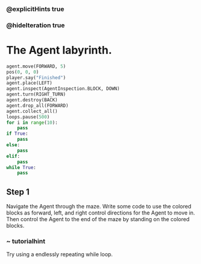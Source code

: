 ### @explicitHints true
### @hideIteration true 
# The Agent labyrinth.

```python
agent.move(FORWARD, 5)
pos(0, 0, 0)
player.say("Finished")
agent.place(LEFT)
agent.inspect(AgentInspection.BLOCK, DOWN) 
agent.turn(RIGHT_TURN)
agent.destroy(BACK)
agent.drop_all(FORWARD)
agent.collect_all()
loops.pause(500)
for i in range(10):
    pass
if True: 
    pass
else: 
    pass
elif:
    pass
while True:
    pass
```

## Step 1
Navigate the Agent through the maze. Write some code to use the colored blocks as forward, left, and right control directions for the Agent to move in.
Then control the Agent to the end of the maze by standing on the colored blocks. 

### ~ tutorialhint
Try using a endlessly repeating while loop.
